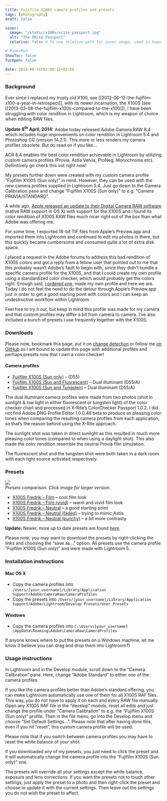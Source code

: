 ```yaml
---
title: Fujifilm X100S camera profiles and presets
tags: [photography]
draft: false

cover:
  image: "/static/x100s/xrite_passport.jpg"
  alt: "The XRite Passport"
  relative: false # To use relative path for cover image, used in hugo Page-bundles

# PaperMod
ShowToc: false
TocOpen: false

date: 2013-06-16T02:00:12+02:00
---
```


### Background

Ever since I replaced my trusty old X100, see [[2012-06-12-the-fujifilm-x100-a-year-in-retrospect]], with its newer incarnation, the X100S (see [[2013-03-08-the-fujifilm-x100s-compared-to-the-x100]]), I have been struggling with color rendition in Lightroom, which is my weapon of choice when editing RAW files.

<strong>Update 8<sup>th</sup> April, 2014:</strong> Adobe today released Adobe Camera RAW 8.4 which includes huge improvements on color rendition in Lightroom 5.4 and Photoshop CC (version 14.2.1). This more or less renders my camera profiles obsolete. But do read on if you like…

ACR 8.4 enables the best color rendition achievable in Lightroom by utilizing custom camera profiles (Provia, Astia Velvia, ProNeg, Monochrome etc). Definitively go check this out right now!

My presets further down were created with my custom camera profile “Fujifilm X100S (Sun only)” in mind. However, they can be used with the new camera profiles supplied in Lightroom 5.4. Just go down to the Camera Calibration pane and change “Fujifilm X100S (Sun only)” to e.g. “Camera PROVIA/STANDARD”.

A while ago, [Apple released an update to their Digital Camera RAW software](https://support.apple.com/kb/DL1629?locale=en_US) (native RAW support in OS X) with support for the X100S and I found its color rendition of X100S RAW files much nicer right out of the box than what Adobe was offering me.

For some time, I exported 16-bit TIF files from Apple’s Preview.app and imported them into Lightroom and continued to edit my photos in there, but this quickly became cumbersome and consumed quite a lot of extra disk space.

I placed a request in the Adobe forums to address this bad rendition of X100S colors and got a reply from a fellow user that pointed out to me that this probably wasn’t Adobe’s fault to begin with, since they didn’t bundle a specific camera profile for the X100S, and that I could create my own profile using a standardized color checker, which would probably get the colors right. Enough said, [I ordered one](http://xritephoto.com/colorchecker-passport-photo), made my own profile and here we are. Today I do not feel the need to do the detour through Apple’s Preview.app just in order to get a good starting point with colors and I can keep an undestructive workflow within Lightroom.

Feel free to try it out, but keep in mind this profile was made for my camera and that custom profiles may differ a bit from camera to camera. I’ve also included a bunch of presets I use frequently together with the X100S.


### Downloads

Please note, bookmark this page, put it on [change detection](http://www.changedetection.com) or follow me [on GitHub](https://github.com/fredrikaverpil/photography) as I am bound to update this page with additional profiles and perhaps presets now that I own a color checker!

#### Camera profiles

* [Fujifilm X100S (Sun only)](https://github.com/fredrikaverpil/photography/raw/master/Lightroom/CameraProfiles/Fujifilm%20X100S%20(Sun%20only).dcp) - (D55)
* [Fujifilm X100S (Sun and Fluorescent)](https://github.com/fredrikaverpil/photography/raw/master/Lightroom/CameraProfiles/Fujifilm%20X100S%20(Sun%20and%20Fluorescent).dcp) – Dual illuminant (D55/A)
* [Fujifilm X100S (Sun and Tungsten)](https://github.com/fredrikaverpil/photography/raw/master/Lightroom/CameraProfiles/Fujifilm%20X100S%20(Sun%20and%20Tungsten).dcp) – Dual illuminant (D55/A)

The dual illuminant camera profiles were made from two photos (shot in sunlight & low light in either fluorescent or tungsten light) of the color checker chart and processed in X-Rite’s ColorChecker Passport 1.0.2. I did not find Adobe DNG Profile Editor 1.0.0.46 beta to produce as pleasing color tones when comparing the resulting camera profiles from each application, so that’s the reason behind using the X-Rite approach.

The sunlight shot was taken in direct sunlight as this resulted in much more pleasing color tones (compared to when using a daylight shot). This also made the color rendition resemble the neutral Provia film simulation.

The fluorescent shot and the tungsten shot were both taken in a dark room with each light source activated respectively.

### Presets


[![](/static/x100s/presets.jpg)](https://www.flickr.com/photos/fredrik/9051954579/)  
*Presets comparison. Click image for larger version.*


* [X100S Fredrik – Film](https://github.com/fredrikaverpil/photography/raw/master/Lightroom/Presets/Legacy/X100S%20Fredrik%20-%20Film.lrtemplate) – cool film look
* [X100S Fredrik – Film (vivid)](https://github.com/fredrikaverpil/photography/raw/master/Lightroom/Presets/Legacy/X100S%20Fredrik%20-%20Film%20(vivid).lrtemplate) – warm and vivid film look
* [X100S Fredrik – Neutral](https://github.com/fredrikaverpil/photography/raw/master/Lightroom/Presets/Legacy/X100S%20Fredrik%20-%20Neutral.lrtemplate) – a good starting point
* [X100S Fredrik – Neutral (faded)](https://github.com/fredrikaverpil/photography/raw/master/Lightroom/Presets/Legacy/X100S%20Fredrik%20-%20Neutral%20(faded).lrtemplate) – trying to mimic Astia
* [X100S Fredrik – Neutral (punchy)](https://github.com/fredrikaverpil/photography/raw/master/Lightroom/Presets/Legacy/X100S%20Fredrik%20-%20Neutral%20(punchy).lrtemplate) – a bit more contrasty

**Update:** Newer, more up to date presets are found [here](https://github.com/fredrikaverpil/photography/tree/master/Lightroom/Presets).

Please note, you may want to download the presets by right-clicking the links and choosing the “save as...” option. All presets use the camera profile “Fujifilm X100S (Sun only)” and were made with Lightroom 5.



### Installation instructions

#### Mac OS X

* Copy the camera profiles into `/Users/[your_username]/Library/Application Support/Adobe/CameraRaw/CameraProfiles`
* Copy the presets into `/Users/[your_username]/Library/Application Support/Adobe/Lightroom/Develop Presets/User Presets`

#### Windows

* Copy the camera profiles into `C:\Users\[your_username] \AppData\Roaming\Adobe\CameraRaw\CameraProfiles`

If anyone knows where to put the presets on a Windows machine, let me know (I believe you can drag and drop them into Lightroom?)

### Usage instructions

In Lightroom and in the Develop module, scroll down to the “Camera Calibration” pane. Here, change “Adobe Standard” to either one of the camera profiles.

If you like the camera profiles better than Adobe’s standard offering, you can make Lightroom automatically use one of them for all X100S RAF files. This way, you do not have to apply it on each and every RAW file manually. Open any X100S RAF file in the “develop” module, reset all edits and just change the profile under “Camera Calibration” to e.g. the “Fujifilm X100S (Sun only)” profile. Then in the file menu, go into the Develop menu and choose “Set Default Settings…”. Please note that after having done this, even if you hit “reset”, this custom camera profile will be used.

Please note that if you switch between camera profiles you may have to reset the white balance of your shot.

If you downloaded any of my presets, you just need to click the preset and it will automatically change the camera profile into the “Fujifilm X100S (Sun only)” one.

The presets will override all your settings except the white balance, exposure and lens corrections. If you want the presets not to touch other settings, just apply the preset to a photo and then right-click the preset and choose to update it with the current settings. Then leave out the settings you do not wish the preset to affect.
